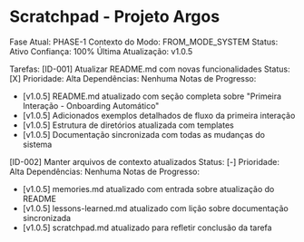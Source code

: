 # Scratchpad - Projeto Argos

Fase Atual: PHASE-1
Contexto do Modo: FROM_MODE_SYSTEM
Status: Ativo
Confiança: 100%
Última Atualização: v1.0.5

Tarefas:
[ID-001] Atualizar README.md com novas funcionalidades
Status: [X] Prioridade: Alta
Dependências: Nenhuma
Notas de Progresso:
- [v1.0.5] README.md atualizado com seção completa sobre "Primeira Interação - Onboarding Automático"
- [v1.0.5] Adicionados exemplos detalhados de fluxo da primeira interação
- [v1.0.5] Estrutura de diretórios atualizada com templates
- [v1.0.5] Documentação sincronizada com todas as mudanças do sistema

[ID-002] Manter arquivos de contexto atualizados
Status: [-] Prioridade: Alta
Dependências: Nenhuma
Notas de Progresso:
- [v1.0.5] memories.md atualizado com entrada sobre atualização do README
- [v1.0.5] lessons-learned.md atualizado com lição sobre documentação sincronizada
- [v1.0.5] scratchpad.md atualizado para refletir conclusão da tarefa 
